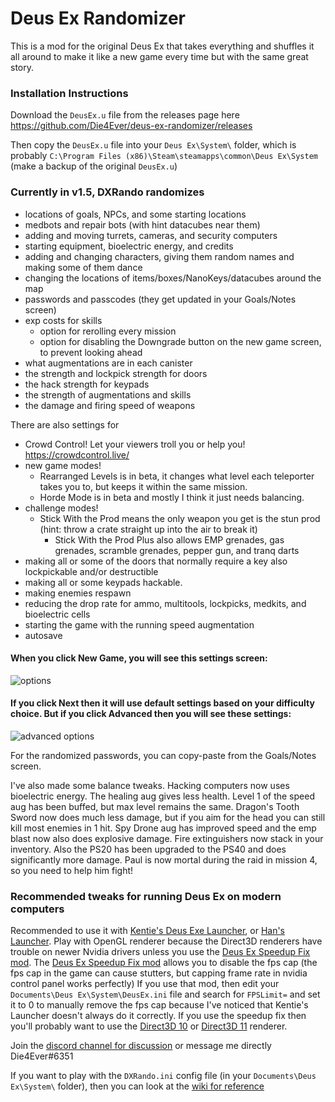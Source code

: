 # Deus Ex Randomizer

This is a mod for the original Deus Ex that takes everything and shuffles it all around to make it like a new game every time but with the same great story.

### Installation Instructions

Download the `DeusEx.u` file from the releases page here https://github.com/Die4Ever/deus-ex-randomizer/releases

Then copy the `DeusEx.u` file into your `Deus Ex\System\` folder, which is probably `C:\Program Files (x86)\Steam\steamapps\common\Deus Ex\System` (make a backup of the original `DeusEx.u`)

### Currently in v1.5, DXRando randomizes
* locations of goals, NPCs, and some starting locations
* medbots and repair bots (with hint datacubes near them)
* adding and moving turrets, cameras, and security computers
* starting equipment, bioelectric energy, and credits
* adding and changing characters, giving them random names and making some of them dance
* changing the locations of items/boxes/NanoKeys/datacubes around the map
* passwords and passcodes (they get updated in your Goals/Notes screen)
* exp costs for skills
    * option for rerolling every mission
    * option for disabling the Downgrade button on the new game screen, to prevent looking ahead
* what augmentations are in each canister
* the strength and lockpick strength for doors
* the hack strength for keypads
* the strength of augmentations and skills
* the damage and firing speed of weapons

There are also settings for
* Crowd Control! Let your viewers troll you or help you! https://crowdcontrol.live/
* new game modes!
    * Rearranged Levels is in beta, it changes what level each teleporter takes you to, but keeps it within the same mission.
    * Horde Mode is in beta and mostly I think it just needs balancing.
* challenge modes!
    * Stick With the Prod means the only weapon you get is the stun prod (hint: throw a crate straight up into the air to break it)
        * Stick With the Prod Plus also allows EMP grenades, gas grenades, scramble grenades, pepper gun, and tranq darts
* making all or some of the doors that normally require a key also lockpickable and/or destructible
* making all or some keypads hackable.
* making enemies respawn
* reducing the drop rate for ammo, multitools, lockpicks, medkits, and bioelectric cells
* starting the game with the running speed augmentation
* autosave

#### When you click New Game, you will see this settings screen:
![options](https://i.imgur.com/iC6Vc2Z.png)

#### If you click Next then it will use default settings based on your difficulty choice. But if you click Advanced then you will see these settings:
![advanced options](https://i.imgur.com/bKJmbFa.png)

For the randomized passwords, you can copy-paste from the Goals/Notes screen.

I've also made some balance tweaks. Hacking computers now uses bioelectric energy. The healing aug gives less health. Level 1 of the speed aug has been buffed, but max level remains the same. Dragon's Tooth Sword now does much less damage, but if you aim for the head you can still kill most enemies in 1 hit. Spy Drone aug has improved speed and the emp blast now also does explosive damage. Fire extinguishers now stack in your inventory. Also the PS20 has been upgraded to the PS40 and does significantly more damage. Paul is now mortal during the raid in mission 4, so you need to help him fight!

### Recommended tweaks for running Deus Ex on modern computers

Recommended to use it with [Kentie's Deus Exe Launcher](http://www.kentie.net/article/dxguide/), or [Han's Launcher](https://coding.hanfling.de/launch/#binaries). Play with OpenGL renderer because the Direct3D renderers have trouble on newer Nvidia drivers unless you use the [Deus Ex Speedup Fix mod](https://steamcommunity.com/sharedfiles/filedetails/?id=2048525175). The [Deus Ex Speedup Fix mod](https://steamcommunity.com/sharedfiles/filedetails/?id=2048525175) allows you to disable the fps cap (the fps cap in the game can cause stutters, but capping frame rate in nvidia control panel works perfectly) If you use that mod, then edit your `Documents\Deus Ex\System\DeusEx.ini` file and search for `FPSLimit=` and set it to 0 to manually remove the fps cap because I've noticed that Kentie's Launcher doesn't always do it correctly. If you use the speedup fix then you'll probably want to use the [Direct3D 10](https://kentie.net/article/d3d10drv/) or [Direct3D 11](https://kentie.net/article/d3d11drv/index.htm) renderer.

Join the [discord channel for discussion](https://discord.gg/VHMvqD2v8z) or message me directly Die4Ever#6351

If you want to play with the `DXRando.ini` config file (in your `Documents\Deus Ex\System\` folder), then you can look at the [wiki for reference](https://github.com/Die4Ever/deus-ex-randomizer/wiki/DXRando.ini-config)
